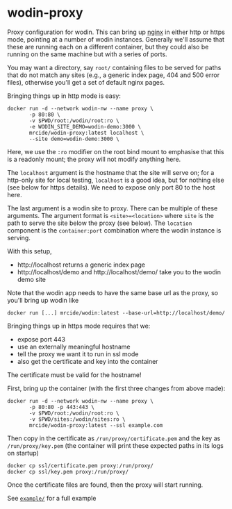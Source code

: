 # wodin-proxy

Proxy configuration for wodin. This can bring up [nginx](https://nginx.org/) in either http or https mode, pointing at a number of wodin instances. Generally we'll assume that these are running each on a different container, but they could also be running on the same machine but with a series of ports.

You may want a directory, say `root/` containing files to be served for paths that do not match any sites (e.g., a generic index page, 404 and 500 error files), otherwise you'll get a set of default nginx pages.

Bringing things up in http mode is easy:

```
docker run -d --network wodin-nw --name proxy \
       -p 80:80 \
       -v $PWD/root:/wodin/root:ro \
       -e WODIN_SITE_DEMO=wodin-demo:3000 \
       mrcide/wodin-proxy:latest localhost \
       --site demo=wodin-demo:3000 \
```

Here, we use the `:ro` modifier on the root bind mount to emphasise that this is a readonly mount; the proxy will not modify anything here.

The `localhost` argument is the hostname that the site will serve on; for a http-only site for local testing, `localhost` is a good idea, but for nothing else (see below for https details). We need to expose only port 80 to the host here.

The last argument is a wodin site to proxy. There can be multiple of these arguments. The argument format is `<site>=<location>` where `site` is the path to serve the site below the proxy (see below). The `location` component is the `container:port` combination where the wodin instance is serving.

With this setup,

* http://localhost returns a generic index page
* http://localhost/demo and http://localhost/demo/ take you to the wodin demo site

Note that the wodin app needs to have the same base url as the proxy, so you'll bring up wodin like

```
docker run [...] mrcide/wodin:latest --base-url=http://localhost/demo/
```

Bringing things up in https mode requires that we:

* expose port 443
* use an externally meaningful hostname
* tell the proxy we want it to run in ssl mode
* also get the certificate and key into the container

The certificate must be valid for the hostname!

First, bring up the container (with the first three changes from above made):

```
docker run -d --network wodin-nw --name proxy \
       -p 80:80 -p 443:443 \
       -v $PWD/root:/wodin/root:ro \
       -v $PWD/sites:/wodin/sites:ro \
       mrcide/wodin-proxy:latest --ssl example.com
```

Then copy in the certificate as `/run/proxy/certificate.pem` and the key as `/run/proxy/key.pem` (the container will print these expected paths in its logs on startup)

```
docker cp ssl/certificate.pem proxy:/run/proxy/
docker cp ssl/key.pem proxy:/run/proxy/
```

Once the certificate files are found, then the proxy will start running.

See [`example/`](example) for a full example

